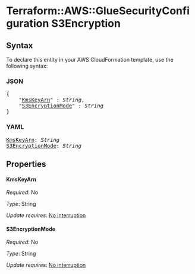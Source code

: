# Terraform::AWS::GlueSecurityConfiguration S3Encryption

## Syntax

To declare this entity in your AWS CloudFormation template, use the following syntax:

### JSON

<pre>
{
    "<a href="#kmskeyarn" title="KmsKeyArn">KmsKeyArn</a>" : <i>String</i>,
    "<a href="#s3encryptionmode" title="S3EncryptionMode">S3EncryptionMode</a>" : <i>String</i>
}
</pre>

### YAML

<pre>
<a href="#kmskeyarn" title="KmsKeyArn">KmsKeyArn</a>: <i>String</i>
<a href="#s3encryptionmode" title="S3EncryptionMode">S3EncryptionMode</a>: <i>String</i>
</pre>

## Properties

#### KmsKeyArn

_Required_: No

_Type_: String

_Update requires_: [No interruption](https://docs.aws.amazon.com/AWSCloudFormation/latest/UserGuide/using-cfn-updating-stacks-update-behaviors.html#update-no-interrupt)

#### S3EncryptionMode

_Required_: No

_Type_: String

_Update requires_: [No interruption](https://docs.aws.amazon.com/AWSCloudFormation/latest/UserGuide/using-cfn-updating-stacks-update-behaviors.html#update-no-interrupt)

